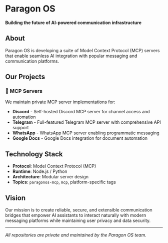 # Paragon OS

**Building the future of AI-powered communication infrastructure**

## About

Paragon OS is developing a suite of Model Context Protocol (MCP) servers that enable seamless AI integration with popular messaging and communication platforms.

## Our Projects

### 🔌 MCP Servers

We maintain private MCP server implementations for:

- **Discord** - Self-hosted Discord MCP server for channel access and automation
- **Telegram** - Full-featured Telegram MCP server with comprehensive API support
- **WhatsApp** - WhatsApp MCP server enabling programmatic messaging
- **Google Docs** - Google Docs integration for document automation

## Technology Stack

- **Protocol**: Model Context Protocol (MCP)
- **Runtime**: Node.js / Python
- **Architecture**: Modular server design
- **Topics**: `paragonos-mcp`, `mcp`, platform-specific tags

## Vision

Our mission is to create reliable, secure, and extensible communication bridges that empower AI assistants to interact naturally with modern messaging platforms while maintaining user privacy and data security.

---

*All repositories are private and maintained by the Paragon OS team.*
